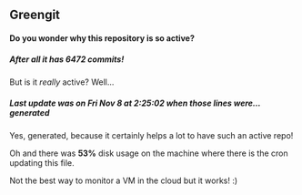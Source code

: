 ## Greengit

#### Do you wonder why this repository is so active?

##### After all it has 6472 commits!

But is it *really* active? Well...

##### Last update was on Fri Nov 8 at 2:25:02 when those lines were... generated

Yes, generated, because it certainly helps a lot to have such an active repo!

Oh and there was **53%** disk usage on the machine
where there is the cron updating this file.

Not the best way to monitor a VM in the cloud but it works! :)
